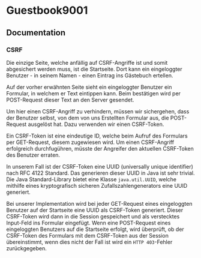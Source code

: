 # Guestbook9001

## Documentation

### CSRF

Die einzige Seite, welche anfällig auf CSRF-Angriffe ist und somit abgesichert werden muss, ist die Startseite.
Dort kann ein eingeloggter Benutzer - in seinem Namen - einen Eintrag ins Gästebuch ertellen.

Auf der vorher erwähnten Seite sieht ein eingeloggter Benutzer ein Formular, in welchem er Text eintippen kann.
Beim bestätigen wird per POST-Request dieser Text an den Server gesendet.

Um hier einen CSRF-Angriff zu verhindern, müssen wir sichergehen, dass der Benutzer selbst, von dem von uns Erstellten
Formular aus, die POST-Request ausgelöst hat.
Dazu verwenden wir einen CSRF-Token.

Ein CSRF-Token ist eine eindeutige ID, welche beim Aufruf des Formulars per GET-Request, diesem zugewiesen wird.
Um einen CSRF-Angriff erfolgreich durchfugühren, müsste der Angreifer den aktuellen CSRF-Token des Benutzer erraten.

In unserem Fall ist der CSRF-Token eine UUID (universally unique identifier) nach RFC 4122 Standard. Das generieren
dieser UUID in Java ist sehr trivial.
Die Java Standard-Library bietet eine Klasse `java.util.UUID`, welche mithilfe eines kryptografisch sicheren
Zufallszahlengenerators eine UUID generiert.

Bei unserer Implementation wird bei jeder GET-Request eines eingeloggten Benutzer auf der Startseite eine UUID als
CSRF-Token generiert.
Dieser CSRF-Token wird dann in die Session gespeichert und als verstecktes Input-Feld ins Formular eingefügt.
Wenn eine POST-Request eines eingeloggten Benutzers auf die Startseite erfolgt, wird überprüft, ob der CSRF-Token des
Formulars mit dem CSRF-Token aus der Session übereinstimmt, wenn dies nicht der Fall ist wird ein `HTTP 403`-Fehler
zurückgegeben.
